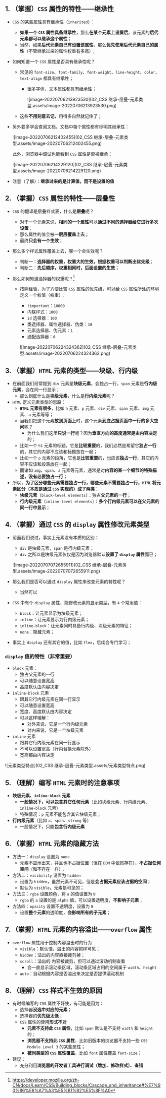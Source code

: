 ## 1. （掌握）`CSS` 属性的特性——继承性

- `CSS` 的某些属性具有继承性（`inherited`）：

  - **如果一个 `CSS` 属性具备继承性**，那么**在某个元素上设置后**，该元素的**后代元素都可以继承这个属性**；
  - 当然，如果**后代元素自己有设置该属性**，那么**优先使用后代元素自己的属性**（不管继承过来的属性权重有多高）;

- 如何知道一个 `CSS` 属性是否具有继承性呢？

  - 常见的 `font-size`、`font-family`、`font-weight`、`line-height`、`color`、`text-align` 都具有继承性；

    - 很多字体、文本属性都具有继承性；

      ![image-20220706213923530](02_CSS 继承-层叠-元素类型.assets/image-20220706213923530.png)

  - 这些**不用刻意去记**，用得多自然就记住了；

- 另外要多学会查阅文档，文档中每个属性都有标明其继承性：

  ![image-20220706212402455](02_CSS 继承-层叠-元素类型.assets/image-20220706212402455.png)

  此外，浏览器中调试也能看到 `CSS` 属性是否被继承：

  ![image-20220706214229120](02_CSS 继承-层叠-元素类型.assets/image-20220706214229120.png)

- 注意（了解）：**继承过来的是计算值，而不是设置的值**

## 2. （掌握）`CSS` 属性的特性——层叠性

- `CSS` 的翻译是层叠样式表，什么是**层叠**呢？

  - 对于一个元素来说，**相同的一个属性**可以**通过不同的选择器给它进行多次设置**；
  - 那么属性的值会被**一层层覆盖上去**；
  - 最终**只会有一个生效**；

- 那么多个样式属性覆盖上去，哪一个会生效呢？

  - 判断一：**选择器的权重，权重大的生效，根据权重可以判断出优先级**；
  - 判断二：**先后顺序，权重相同时，后面设置的生效**；

- 那么如何知道选择器的权重呢？[^1]

  - 按照经验，为了方便比较 `CSS` 属性的优先级，可以给 `CSS` 属性所处的环境定义一个权值（权重）：

    - `!important`：`10000`
    - 内联样式：`1000`
    - `id` 选择器：`100`
    - 类选择器、属性选择器、伪类：`10`
    - 元素选择器、伪元素：`1`
    - 通配选择器：`0`

    ![image-20220706224324362](02_CSS 继承-层叠-元素类型.assets/image-20220706224324362.png)

## 3. （掌握）`HTML` 元素的类型——块级、行内级

- 在前面我们经常提到 `div` 元素是**块级元素**，会独占一行，`span` 元素是**行内级元素**，会在同一行显示；
  - 那么到底什么是**块级元素**，什么是**行内级元素**呢？
- `HTML` 定义元素类型的思路：
  - **`HTML` 元素有很多**，比如 `h` 元素、`p` 元素、`div` 元素、`span` 元素、`img` 元素、`a` 元素等等；
  - 当我们把这个元素**放到页面上**时，这个元素**到底占据页面中一行的多大空间**呢？
    - 为什么我们这里**只说一行**呢？因为**垂直方向的高度通常是由内容决定**的；
  - 比如一个 `h1` 元素的标题，它是**比较重要**的，我们必然是希望它**独占一行**的，其它的内容不应该和标题放在一起；
  - 比如一个 `p` 元素的段落，它也是**比较重要**的，也应该**独占一行**，其它的内容不应该和段落放在一起；
  - 而诸如 `img`、`span`、`a` 元素等元素，通常是对**内容的某一个细节的特殊描述，没有必要独占一行**；
- 所以，**为了区分哪些元素需要独占一行，哪些元素不需要独占一行，`HTML` 将元素区分（本质是通过 `CSS` 实现的）成了两类**：
  - **块级元素**（`block-level elements`）：独占**父元素的一行**；
  - **行内级元素**（`inline-level elements`）：**多个行内级元素可以在父元素的同一行中显示**；

## 4. （掌握）通过 `CSS` 的 `display` 属性修改元素类型

- 前面我们说过，事实上元素没有本质的区别：

  - `div` 是块级元素，`span` 是行内级元素；
  - `div` 之所以是块级元素仅仅是因为浏览器默认**设置了 `display` 属性**而已；

  ![image-20220707072655911](02_CSS 继承-层叠-元素类型.assets/image-20220707072655911.png)

- 那么我们是否可以通过 `display` 属性来改变元素的特性呢？

  - 当然可以

- `CSS` 中有个 `display` 属性，能修改元素的显示类型，有 `4` 个常用值：

  - `block`：让元素显示为块级元素；
  - `inline`：让元素显示为行内级元素；
  - `inline-block`：让元素同时具备行内级、块级元素的特征；
  - `none`：隐藏元素；

- 事实上 `display` 还有其它的值，比如 `flex`，后续会专门学习；

### `display` 值的特性（非常重要）

- `block` 元素：
  - 独占父元素的一行
  - 可以随意设置宽高
  - 高度默认由内容决定
- `inline-block` 元素
  - 跟其它行内级元素在同一行显示
  - 可以随意设置宽高
  - 宽度、高度默认由内容决定
  - 可以这样理解：
    - 对外来说，它是一个行内级元素
    - 对内来说，它是一个块级元素
- `inline` 元素
  - 跟其它行内级元素在同一行显示
  - 不可以设置宽高（行内替换元素除外）
  - 宽高都由内容决定

![元素类型特点](02_CSS 继承-层叠-元素类型.assets/元素类型特点.png)

## 5. （理解）编写 `HTML` 元素时的注意事项

- **块级元素、`inline-block` 元素**
  - **一般情况下，可以包含其它任何元素**（比如块级元素、行内级元素、`inline-block` 元素）
  - 特殊情况：`p` 元素不能包含其它块级元素；
- **行内级元素**（比如 `a`、`span`、`strong` 等）
  - 一般情况下，只能**包含行内级元素**

## 6. （掌握）`HTML` 元素的隐藏方法

- 方法一：`display` 设置为 `none`
  - 元素不显示出来，并且也不占据位置（但在 `DOM` 中依然存在），**不占据任何空间**（和不存在一样）；
- 方法二：`visibility` 设置为 `hidden`
  - 设置为 `hidden`，虽然元素不可见，但是**会占据元素应该占据的空间**；
  - 默认为 `visible`，元素是可见的；
- 方法三：`rgba` 设置颜色，将 `a` 的值设置为 `0`
  - `rgba` 的 `a` 设置的是 `alpha` 值，可以设置透明度，**不影响子元素**；
- 方法四：`opacity` 设置不透明度，设置为 `0`
  - 设置**整个元素**的透明度，**会影响所有的子元素**；

## 7. （掌握）`HTML` 元素的内容溢出——`overflow` 属性

- `overflow` 属性用于控制内容溢出时的行为
  - `visible`：默认值，溢出的内容照样可见；
  - `hidden`：溢出的内容直接裁剪掉；
  - `scroll`：溢出的 内容被裁剪，但可以通过滚动机制查看
    - 会一直显示滚动条区域，滚动条区域占用的空间属于 `width`、`height`
  - `auto`：自动根据内容是否溢出来决定是否提供滚动机制

## 8. （理解）`CSS` 样式不生效的原因

- 有时候编写的 `CSS` 属性不好使，有可能是因为：
  - 选择器**没选中对应的元素**；
  - 选择器的**优先级太低**；
  - `CSS` 属性的使用**形式不对**
    - **元素不支持此 `CSS` 属性**，比如 `span` 默认是不支持 `width` 和 `height` 的；
    - **浏览器不支持此 `CSS` 属性**，比如旧版本的浏览器不支持一些 `CSS Module Level 3` 的某些属性；
    - **被同类型的 `CSS` 属性覆盖**，比如 `font` 属性覆盖 `font-size`；
- 建议：
  - 充分利用**浏览器的开发者工具进行调试（增加、修改样式）、查错**



[^1]: https://developer.mozilla.org/zh-CN/docs/Learn/CSS/Building_blocks/Cascade_and_inheritance#%E7%90%86%E8%A7%A3%E5%B1%82%E5%8F%A0